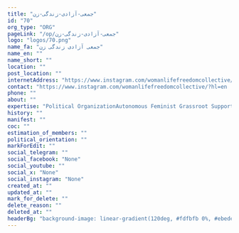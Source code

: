 ```yaml
---
title: "جمعی-آزادی-زندگی-زن"
id: "70"
org_type: "ORG"
pageLink: "/op/جمعی-آزادی-زندگی-زن"
logo: "logos/70.png"
name_fa: "جمعی آزادی زندگی زن"
name_en: ""
name_short: ""
location: ""
post_location: ""
internetAddress: "https://www.instagram.com/womanlifefreedomcollective/?hl=en     https://linktr.ee/wlfkollektiv"
contact: "https://www.instagram.com/womanlifefreedomcollective/?hl=en     https://linktr.ee/wlfkollektiv"
phone: ""
about: ""
expertise: "Political OrganizationAutonomous Feminist Grassroot Supporting Jina's Revolution"
history: ""
manifest: ""
coc: ""
estimation_of_members: ""
political_orientation: ""
markForEdit: ""
social_telegram: ""
social_facebook: "None"
social_youtube: ""
social_x: "None"
social_instagram: "None"
created_at: ""
updated_at: ""
mark_for_delete: ""
delete_reason: ""
deleted_at: ""
headerBg: "background-image: linear-gradient(120deg, #fdfbfb 0%, #ebedee 100%);"
---
```

